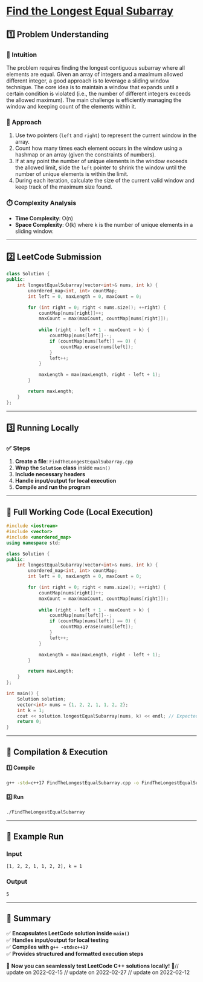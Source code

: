 # **[Find the Longest Equal Subarray](https://leetcode.com/problems/find-the-longest-equal-subarray/description/)**  

## **1️⃣ Problem Understanding**  
### **📌 Intuition**  
The problem requires finding the longest contiguous subarray where all elements are equal. Given an array of integers and a maximum allowed different integer, a good approach is to leverage a sliding window technique. The core idea is to maintain a window that expands until a certain condition is violated (i.e., the number of different integers exceeds the allowed maximum). The main challenge is efficiently managing the window and keeping count of the elements within it.

### **🚀 Approach**  
1. Use two pointers (`left` and `right`) to represent the current window in the array.
2. Count how many times each element occurs in the window using a hashmap or an array (given the constraints of numbers).
3. If at any point the number of unique elements in the window exceeds the allowed limit, slide the `left` pointer to shrink the window until the number of unique elements is within the limit.
4. During each iteration, calculate the size of the current valid window and keep track of the maximum size found.

### **⏱️ Complexity Analysis**  
- **Time Complexity**: O(n)  
- **Space Complexity**: O(k) where k is the number of unique elements in a sliding window.

---  

## **2️⃣ LeetCode Submission**  
```cpp
class Solution {
public:
    int longestEqualSubarray(vector<int>& nums, int k) {
        unordered_map<int, int> countMap;
        int left = 0, maxLength = 0, maxCount = 0;

        for (int right = 0; right < nums.size(); ++right) {
            countMap[nums[right]]++;
            maxCount = max(maxCount, countMap[nums[right]]);
            
            while (right - left + 1 - maxCount > k) {
                countMap[nums[left]]--;
                if (countMap[nums[left]] == 0) {
                    countMap.erase(nums[left]);
                }
                left++;
            }

            maxLength = max(maxLength, right - left + 1);
        }

        return maxLength;
    }
};  
```  

---  

## **3️⃣ Running Locally**  
### **✅ Steps**  
1. **Create a file**: `FindTheLongestEqualSubarray.cpp`  
2. **Wrap the `Solution` class** inside `main()`  
3. **Include necessary headers**  
4. **Handle input/output for local execution**  
5. **Compile and run the program**  

---  

## **📝 Full Working Code (Local Execution)**  
```cpp
#include <iostream>
#include <vector>
#include <unordered_map>
using namespace std;

class Solution {
public:
    int longestEqualSubarray(vector<int>& nums, int k) {
        unordered_map<int, int> countMap;
        int left = 0, maxLength = 0, maxCount = 0;

        for (int right = 0; right < nums.size(); ++right) {
            countMap[nums[right]]++;
            maxCount = max(maxCount, countMap[nums[right]]);
            
            while (right - left + 1 - maxCount > k) {
                countMap[nums[left]]--;
                if (countMap[nums[left]] == 0) {
                    countMap.erase(nums[left]);
                }
                left++;
            }

            maxLength = max(maxLength, right - left + 1);
        }

        return maxLength;
    }
};

int main() {
    Solution solution;
    vector<int> nums = {1, 2, 2, 1, 1, 2, 2};
    int k = 1;
    cout << solution.longestEqualSubarray(nums, k) << endl; // Expected output: 5
    return 0;
}
```  

---  

## **🔧 Compilation & Execution**  
#### **1️⃣ Compile**  
```bash
g++ -std=c++17 FindTheLongestEqualSubarray.cpp -o FindTheLongestEqualSubarray
```  

#### **2️⃣ Run**  
```bash
./FindTheLongestEqualSubarray
```  

---  

## **🎯 Example Run**  
### **Input**  
```
[1, 2, 2, 1, 1, 2, 2], k = 1
```  
### **Output**  
```
5
```  

---  

## **📌 Summary**  
✅ **Encapsulates LeetCode solution inside `main()`**  
✅ **Handles input/output for local testing**  
✅ **Compiles with `g++ -std=c++17`**  
✅ **Provides structured and formatted execution steps**  

🚀 **Now you can seamlessly test LeetCode C++ solutions locally!** 🚀// update on 2022-02-15
// update on 2022-02-27
// update on 2022-02-12
